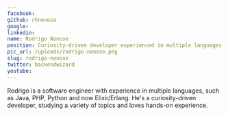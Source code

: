 ```yaml
---
facebook: 
github: rhnonose
google: 
linkedin: 
name: Rodrigo Nonose
position: Curiosity-driven developer experienced in multiple languages
pic_url: /uploads/rodrigo-nonose.png
slug: rodrigo-nonose
twitter: backendwizard
youtube: 
---
```

<p>Rodrigo is a software engineer with experience in multiple languages, such as Java, PHP, Python and now Elixir/Erlang. He&#39;s a curiosity-driven developer, studying a variety of topics and loves hands-on experience.</p>
